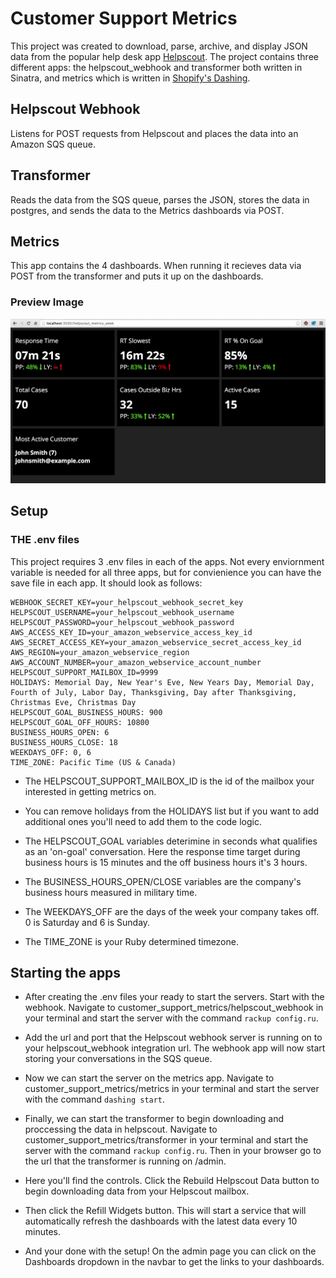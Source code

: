 # Customer Support Metrics

This project was created to download, parse, archive, and display JSON data from the popular help desk app [Helpscout](http://www.helpscout.net/). The project contains three different apps: the helpscout_webhook and transformer both written in Sinatra, and metrics which is written in [Shopify's Dashing](http://www.dashing.io/).

## Helpscout Webhook
Listens for POST requests from Helpscout and places the data into an Amazon SQS queue.

## Transformer
Reads the data from the SQS queue, parses the JSON, stores the data in postgres, and sends the data to the Metrics dashboards via POST.

## Metrics
This app contains the 4 dashboards. When running it recieves data via POST from the transformer and puts it up on the dashboards.

### Preview Image
![alt text](https://github.com/coreypnorris/customer_support_metrics/blob/master/dashboard_week_example.png "Preview Image")

## Setup

### THE .env files

This project requires 3 .env files in each of the apps. Not every enviornment variable is needed for all three apps, but for convienience you can have the save file in each app. It should look as follows:

```
WEBHOOK_SECRET_KEY=your_helpscout_webhook_secret_key
HELPSCOUT_USERNAME=your_helpscout_webhook_username
HELPSCOUT_PASSWORD=your_helpscout_webhook_password
AWS_ACCESS_KEY_ID=your_amazon_webservice_access_key_id
AWS_SECRET_ACCESS_KEY=your_amazon_webservice_secret_access_key_id
AWS_REGION=your_amazon_webservice_region
AWS_ACCOUNT_NUMBER=your_amazon_webservice_account_number
HELPSCOUT_SUPPORT_MAILBOX_ID=9999
HOLIDAYS: Memorial Day, New Year's Eve, New Years Day, Memorial Day, Fourth of July, Labor Day, Thanksgiving, Day after Thanksgiving, Christmas Eve, Christmas Day
HELPSCOUT_GOAL_BUSINESS_HOURS: 900
HELPSCOUT_GOAL_OFF_HOURS: 10800
BUSINESS_HOURS_OPEN: 6
BUSINESS_HOURS_CLOSE: 18
WEEKDAYS_OFF: 0, 6
TIME_ZONE: Pacific Time (US & Canada)
```

* The HELPSCOUT_SUPPORT_MAILBOX_ID is the id of the mailbox your interested in getting metrics on.

* You can remove holidays from the HOLIDAYS list but if you want to add additional ones you'll need to add them to the code logic.

* The HELPSCOUT_GOAL variables deterimine in seconds what qualifies as an 'on-goal' conversation. Here the response time target during business hours is 15 minutes and the off business hours it's 3 hours.

* The BUSINESS_HOURS_OPEN/CLOSE variables are the company's business hours measured in military time.
* The WEEKDAYS_OFF are the days of the week your company takes off. 0 is Saturday and 6 is Sunday.

* The TIME_ZONE is your Ruby determined timezone.

## Starting the apps

* After creating the .env files your ready to start the servers. Start with the webhook. Navigate to customer_support_metrics/helpscout_webhook in your terminal and start the server with the command `rackup config.ru`.

* Add the url and port that the Helpscout webhook server is running on to your helpscout_webhook integration url. The webhook app will now start storing your conversations in the SQS queue.

* Now we can start the server on the metrics app. Navigate to customer_support_metrics/metrics in your terminal and start the server with the command `dashing start`.

* Finally, we can start the transformer to begin downloading and proccessing the data in helpscout. Navigate to customer_support_metrics/transformer in your terminal and start the server with the command `rackup config.ru`. Then in your browser go to the url that the transformer is running on /admin.

* Here you'll find the controls. Click the Rebuild Helpscout Data button to begin downloading data from your Helpscout mailbox.

* Then click the Refill Widgets button. This will start a service that will automatically refresh the dashboards with the latest data every 10 minutes.

* And your done with the setup! On the admin page you can click on the Dashboards dropdown in the navbar to get the links to your dashboards.
